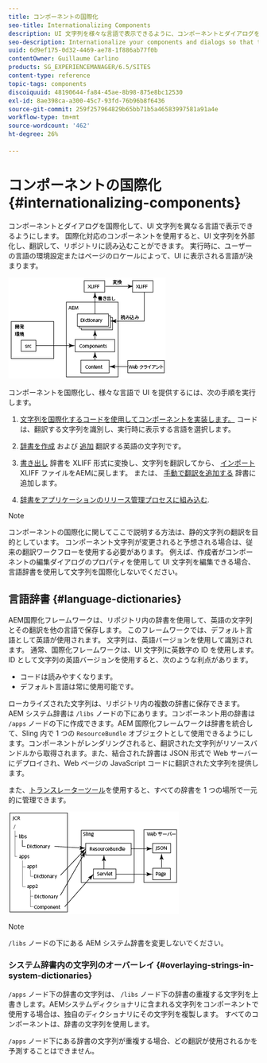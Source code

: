 ```yaml
---
title: コンポーネントの国際化
seo-title: Internationalizing Components
description: UI 文字列を様々な言語で表示できるように、コンポーネントとダイアログを国際化します
seo-description: Internationalize your components and dialogs so that their UI strings can be presented in different languages
uuid: 6d9ef175-0d32-4469-ae78-1f886ab77f0b
contentOwner: Guillaume Carlino
products: SG_EXPERIENCEMANAGER/6.5/SITES
content-type: reference
topic-tags: components
discoiquuid: 48190644-fa84-45ae-8b98-875e8bc12530
exl-id: 8ae398ca-a300-45c7-93fd-76b96b8f6436
source-git-commit: 259f257964829b65bb71b5a46583997581a91a4e
workflow-type: tm+mt
source-wordcount: '462'
ht-degree: 26%

---
```


# コンポーネントの国際化{#internationalizing-components}

コンポーネントとダイアログを国際化して、UI 文字列を異なる言語で表示できるようにします。 国際化対応のコンポーネントを使用すると、UI 文字列を外部化し、翻訳して、リポジトリに読み込むことができます。 実行時に、ユーザーの言語の環境設定またはページのロケールによって、UI に表示される言語が決まります。

![chlimage_1-9](assets/chlimage_1-9a.png)

コンポーネントを国際化し、様々な言語で UI を提供するには、次の手順を実行します。

1. [文字列を国際化するコードを使用してコンポーネントを実装します。](/help/sites-developing/i18n-dev.md) コードは、翻訳する文字列を識別し、実行時に表示する言語を選択します。
1. [辞書を作成](/help/sites-developing/i18n-translator.md#creating-a-dictionary) および [追加](/help/sites-developing/i18n-translator.md#adding-changing-and-removing-strings) 翻訳する英語の文字列です。

1. [書き出し](/help/sites-developing/i18n-translator.md#exporting-a-dictionary) 辞書を XLIFF 形式に変換し、文字列を翻訳してから、 [インポート](/help/sites-developing/i18n-translator.md#importing-a-dictionary) XLIFF ファイルをAEMに戻します。 または、 [手動で翻訳を追加する](/help/sites-developing/i18n-translator.md#editing-translated-strings) 辞書に追加します。

1. [辞書をアプリケーションのリリース管理プロセスに組み込む](/help/sites-developing/i18n-translator.md#publishing-dictionaries).

>[!NOTE]
>
>コンポーネントの国際化に関してここで説明する方法は、静的文字列の翻訳を目的としています。 コンポーネント文字列が変更されると予想される場合は、従来の翻訳ワークフローを使用する必要があります。 例えば、作成者がコンポーネントの編集ダイアログのプロパティを使用して UI 文字列を編集できる場合、言語辞書を使用して文字列を国際化しないでください。

## 言語辞書 {#language-dictionaries}

AEM国際化フレームワークは、リポジトリ内の辞書を使用して、英語の文字列とその翻訳を他の言語で保存します。 このフレームワークでは、デフォルト言語として英語が使用されます。 文字列は、英語バージョンを使用して識別されます。 通常、国際化フレームワークは、UI 文字列に英数字の ID を使用します。 ID として文字列の英語バージョンを使用すると、次のような利点があります。

* コードは読みやすくなります。
* デフォルト言語は常に使用可能です。

ローカライズされた文字列は、リポジトリ内の複数の辞書に保存できます。 AEM システム辞書は `/libs` ノードの下にあります。コンポーネント用の辞書は `/apps` ノードの下に作成できます。AEM 国際化フレームワークは辞書を統合して、Sling 内で 1 つの `ResourceBundle` オブジェクトとして使用できるようにします。コンポーネントがレンダリングされると、翻訳された文字列がリソースバンドルから取得されます。また、結合された辞書は JSON 形式で Web サーバーにデプロイされ、Web ページの JavaScript コードに翻訳された文字列を提供します。

また、[トランスレーターツール](/help/sites-developing/i18n-translator.md)を使用すると、すべての辞書を 1 つの場所で一元的に管理できます。

![chlimage_1-10](assets/chlimage_1-10a.png)

>[!NOTE]
>
>`/libs` ノードの下にある AEM システム辞書を変更しないでください。

### システム辞書内の文字列のオーバーレイ {#overlaying-strings-in-system-dictionaries}

`/apps` ノード下の辞書の文字列は、 `/libs` ノード下の辞書の重複する文字列を上書きします。AEMシステムディクショナリに含まれる文字列をコンポーネントで使用する場合は、独自のディクショナリにその文字列を複製します。 すべてのコンポーネントは、辞書の文字列を使用します。

`/apps` ノード下にある辞書の文字列が重複する場合、どの翻訳が使用されるかを予測することはできません。
